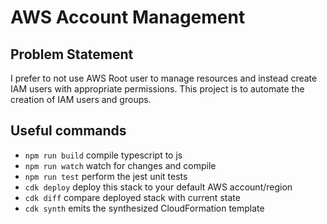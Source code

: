 # AWS Account Management

## Problem Statement

I prefer to not use AWS Root user to manage resources and instead create IAM users with appropriate permissions. This project is to automate the creation of IAM users and groups.

## Useful commands

* `npm run build`   compile typescript to js
* `npm run watch`   watch for changes and compile
* `npm run test`    perform the jest unit tests
* `cdk deploy`      deploy this stack to your default AWS account/region
* `cdk diff`        compare deployed stack with current state
* `cdk synth`       emits the synthesized CloudFormation template
